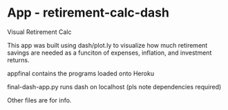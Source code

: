 # App - retirement-calc-dash

Visual Retirement Calc

This app was built using dash/plot.ly to visualize how much retirement savings are needed as a funciton of expenses, inflation, and investment returns. 

appfinal contains the programs loaded onto Heroku

final-dash-app.py runs dash on localhost (pls note dependencies required)

Other files are for info. 
